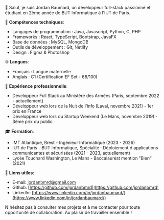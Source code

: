 👋 Salut, je suis Jordan Baumard, un développeur full-stack passionné et étudiant en 2ème année de BUT Informatique à l'IUT de Paris.

🚀 **Compétences techniques**:
- Langages de programmation : Java, Javascript, Python, C, PHP
- Frameworks : React, TypeScript, Bootstrap, JavaFX
- Base de données : MySQL, MongoDB
- Outils de développement : Git, Netlify
- Design : Figma & Photoshop

🌐 **Langues**:
- Français : Langue maternelle
- Anglais : C1 (Certification EF Set - 68/100)

💼 **Expérience professionnelle**:
- Développeur Full Stack au Ministère des Armées (Paris, septembre 2022 - actuellement)
- Développeur web lors de la Nuit de l'info (Laval, novembre 2021) - 1er prix en France
- Développeur web lors du Startup Weekend (Le Mans, novembre 2019) - 3ème prix du public

🎓 **Formation**:
- IMT Atlantique, Brest - Ingénieur Informatique (2023 - 2026)
- IUT de Paris - BUT Informatique, Spécialité : Déploiement d'applications communicantes et sécurisées (2021 - 2023, actuellement)
- Lycée Touchard Washington, Le Mans - Baccalauréat mention "Bien" (2021)

🔗 **Liens utiles**:
- E-mail: jordanbmrd@gmail.com
- Github: [https://github.com/jordanbmrd](https://github.com/jordanbmrd)
- LinkedIn: [https://www.linkedin.com/in/jordanbaumard/](https://www.linkedin.com/in/jordanbaumard/)

N'hésitez pas à consulter mes projets et à me contacter pour toute opportunité de collaboration. Au plaisir de travailler ensemble !

